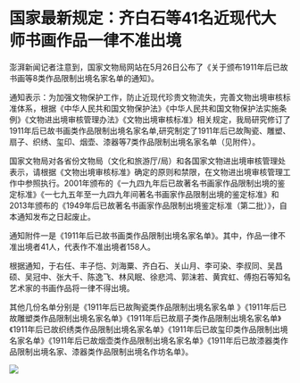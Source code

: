 # 国家最新规定：齐白石等41名近现代大师书画作品一律不准出境

澎湃新闻记者注意到，国家文物局网站在5月26日公布了《关于颁布1911年后已故书画等8类作品限制出境名家名单的通知》。

通知表示：为加强文物保护工作，防止近现代珍贵文物流失，完善文物出境审核标准体系，根据《中华人民共和国文物保护法》《中华人民共和国文物保护法实施条例》《文物进出境审核管理办法》《文物出境审核标准》相关规定，我局研究修订了1911年后已故书画类作品限制出境名家名单,研究制定了1911年后已故陶瓷、雕塑、扇子、织绣、玺印、烟壶、漆器等7类作品限制出境名家名单（见附件）。

国家文物局对各省份文物局（文化和旅游厅/局）和各国家文物进出境审核管理处表示，请根据《文物出境审核标准》确定的原则和禁限，在文物进出境审核管理工作中参照执行。2001年颁布的《一九四九年后已故著名书画家作品限制出境的鉴定标准》《一七九五年至一九四九年间著名书画家作品限制出境的鉴定标准》和2013年颁布的《1949年后已故著名书画家作品限制出境鉴定标准（第二批）》，自本通知发布之日起废止。

通知附件一是《1911年后已故书画类作品限制出境名家名单》。其中，作品一律不准出境者41人，代表作不准出境者158人。

根据通知，于右任、丰子恺、刘海粟、齐白石、关山月、李可染、李叔同、吴昌硕、吴冠中、张大千、陈逸飞、林风眠、徐悲鸿、郭沫若、黄宾虹、傅抱石等知名艺术家的书画作品将一律不得出境。

其他几份名单分别是《1911年后已故陶瓷类作品限制出境名家名单
》《1911年后已故雕塑类作品限制出境名家名单》《1911年后已故扇子类作品限制出境名家名单》《1911年后已故织绣类作品限制出境名家名单》《1911年后已故玺印类作品限制出境名家名单》《1911年后已故烟壶类作品限制出境名家名单》《1911年后已故漆器类作品限制出境名家、漆器类作品限制出境名作坊名单》。

![](https://inews.gtimg.com/om_bt/OqfxwcF5bWpW8JU0fmR5OUash313tq6JuM3Ojx0ydzr6cAA/0)

